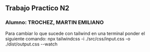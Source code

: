 ## Trabajo Practico N2 
### Alumno: TROCHEZ, MARTIN EMILIANO
Para cambiar lo que sucede con tailwind en una terminal ponder el siguiente comando:
npx tailwindcss -i ./src/css/input.css -o ./dist/output.css --watch

